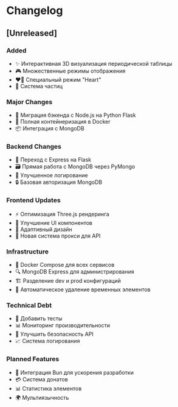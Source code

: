 # Changelog

## [Unreleased]

### Added
- ✨ Интерактивная 3D визуализация периодической таблицы
- 🎮 Множественные режимы отображения
- ❤️‍🔥 Специальный режим "Heart"
- 🌟 Система частиц

### Major Changes
- 🔄 Миграция бэкенда с Node.js на Python Flask
- 🐳 Полная контейнеризация в Docker
- 📦 Интеграция с MongoDB

### Backend Changes
- 🔧 Переход с Express на Flask
- 🗃️ Прямая работа с MongoDB через PyMongo
- 📝 Улучшенное логирование
- 🔒 Базовая авторизация MongoDB

### Frontend Updates
- ⚡️ Оптимизация Three.js рендеринга
- 🎨 Улучшение UI компонентов
- 📱 Адаптивный дизайн
- 🔄 Новая система прокси для API

### Infrastructure
- 🐳 Docker Compose для всех сервисов
- 🔍 MongoDB Express для администрирования
- 🏗️ Разделение dev и prod конфигураций
- 🔄 Автоматическое удаление временных элементов

### Technical Debt
- 🧪 Добавить тесты
- 📊 Мониторинг производительности
- 🔐 Улучшить безопасность API
- 📈 Система логирования

### Planned Features
- 🚀 Интеграция Bun для ускорения разработки
- 💳 Система донатов
- 📊 Статистика элементов
- 🌍 Мультиязычность